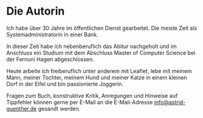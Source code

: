# Die Autorin

Ich habe über 30 Jahre im öffentlichen Dienst gearbeitet. Die meiste Zeit 
als Systemadministratorin in einer Bank.  

In dieser Zeit habe ich nebenberuflich das Abitur nachgeholt und im 
Anschluss ein Studium mit dem Abschluss Master of Computer Science bei der 
Fernuni Hagen abgeschlossen.  

Heute arbeite ich freiberuflich unter anderem mit Leaflet, lebe mit 
meinem Mann, meiner Tochter, meinem Hund und meiner Katze in einem kleinen Dorf 
in der Eifel und bin passionierte Joggerin.  

Fragen zum Buch, konstruktive Kritik, Anregungen und Hinweise auf Tippfehler können 
gerne per E-Mail an die E-Mail-Adresse 
[info@astrid-guenther.de](mailto:info@astrid-guenther.de) gesandt werden.
